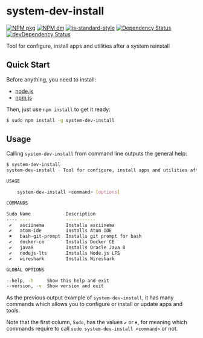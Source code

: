 # system-dev-install

[![NPM pkg](https://img.shields.io/npm/v/system-dev-install.svg)](https://www.npmjs.com/package/system-dev-install)
[![NPM dm](https://img.shields.io/npm/dm/system-dev-install.svg)](https://www.npmjs.com/package/system-dev-install)
[![js-standard-style](https://img.shields.io/badge/code%20style-standard-brightgreen.svg)](http://standardjs.com/)
[![Dependency Status](https://david-dm.org/IvanGaravito/system-dev-install.svg)](https://david-dm.org/IvanGaravito/system-dev-install)
[![devDependency Status](https://david-dm.org/IvanGaravito/system-dev-install/dev-status.svg)](https://david-dm.org/IvanGaravito/system-dev-install#info=devDependencies)

Tool for configure, install apps and utilities after a system reinstall

## Quick Start

Before anything, you need to install:
* [node.js](https://nodejs.org/)
* [npm.js](https://www.npmjs.com/)

Then, just use `npm install` to get it ready:
```sh
$ sudo npm install -g system-dev-install
```

## Usage

Calling `system-dev-install` from command line outputs the general help:
```sh
$ system-dev-install
system-dev-install - Tool for configure, install apps and utilities after a system reinstall

USAGE

	system-dev-install <command> [options]

COMMANDS

Sudo Name             Description
---- ----             -----------
 ✔   asciinema        Installs asciinema
 ✔   atom-ide         Installs Atom IDE
 ✖   bash-git-prompt  Installs git prompt for bash
 ✔   docker-ce        Installs Docker CE
 ✔   java8            Installs Oracle Java 8
 ✔   nodejs-lts       Installs Node.js LTS
 ✔   wireshark        Installs Wireshark

GLOBAL OPTIONS

--help, -h     Show this help and exit
--version, -v  Show version and exit
```

As the previous output example of `system-dev-install`, it has many commands which allows you to configure or install or update apps and tools.

Note that the first column, `Sudo`, has the values `✔` or `✖`, for meaning which commands require to call `sudo system-dev-install <command>` or not. 
